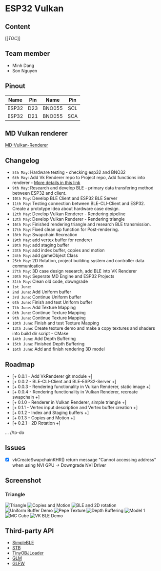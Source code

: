 # ESP32 Vulkan

## Content

[[_TOC_]]

## Team member

- Minh Dang
- Son Nguyen

## Pinout

|Name|Pin|Name|Pin|
|:---:|:---:|:---:|:---:|
|ESP32|D23|BNO055|SCL|
|ESP32|D21|BNO055|SCA|

## MD Vulkan renderer

[MD-Vulkan-Renderer](https://github.com/minhdangphuoc/MD-Vulkan-Renderer)

## Changelog

- `5th May`: Hardware testing - checking esp32 and BNO32
- `6th May`: Add Vk Renderer repo to Project repo, Add functions into renderer - [More details in this link](https://github.com/minhdangphuoc/MD-Vulkan-Renderer/tree/feature/0.0.2)
- `9th May`: Research and develop BLE - primary data transfering method between ESP32 and client.
- `10th May`: Develop BLE Client and ESP32 BLE Server
- `11th May`: Testing connection between BLE-CLI-Client and ESP32. Create a prototype idea about hardware case design.
- `12th May`: Develop Vulkan Renderer - Rendering pipeline
- `13th May`: Develop Vulkan Renderer - Rendering triangle
- `16th May`: Finished rendering triangle and research BLE transmission.
- `17th May`: Fixed clean up function for Post-rendering.
- `18th May`: Swapchain Recreation
- `19th May`: add vertex buffer for renderer
- `20th May`: add staging buffer
- `23th May`: add index buffer, copies and motion
- `24th May`: add gameObject Class
- `25th May`: 2D Rotation, project building system and controller data communication
- `27th May`: 3D case design research, add BLE into VK Renderer
- `30th May`: Seperate MD Engine and ESP32 Projects 
- `31th May`: Clean old code, downgrade 
- `1st June`:  
- `2nd June`: Add Uniform buffer
- `3rd June`: Continue Uniform buffer
- `6th June`: Finish and test Uniform buffer 
- `7th June`: Add Texture Mapping 
- `8th June`: Continue Texture Mapping  
- `9th June`: Continue Texture Mapping 
- `10th June`: Finish and test Texture Mapping 
- `13th June`: Create texture demo and make a copy textures and shaders into build dir script - CMake
- `14th June`: Add Depth Buffering
- `15th June`: Finished Depth Buffering
- `16th June`: Add and finish rendering 3D model

## Roadmap

- [+ 0.0.1 - Add VkRenderer git module +]
- [+ 0.0.2 - BLE-CLI-Client and BLE-ESP32-Server +]
- [+ 0.0.3 - Rendering functionality in Vulkan Renderer, static image +]
- [+ 0.0.4 - Rendering functionality in Vulkan Renderer, recreate swapchain +]
- [+ 0.1.0 - Renderer in Vulkan Renderer, simple triangle +]
- [+ 0.1.1 - Vertex input description and Vertex buffer creation +]
- [+ 0.1.2 - Index and Staging buffers +]
- [+ 0.1.3 - Copies and Motion +]
- [+ 0.2.1 - 2D Rotation +]

... //to-do

## Issues

- [x] vkCreateSwapchainKHR() return message "Cannot accessing address" when using NVI GPU -> Downgrade NVI Driver

## Screenshot

### Triangle

![Triangle](img/Triangle.png)
![Copies and Motion](img/Motion.gif)
![BLE and 2D rotation](img/BLE2DRotation.gif)
![Uniform Buffer Demo](img/UniformBufferDemo.gif)
![Pepe Texture](img/pepeTexture.gif)
![Depth Buffering](img/depthBuffering.gif)
![Model 1](img/model.gif)
![MC Cube](img/mccube.gif)
![VK BLE Demo](img/VKBLEDemo.gif)
## Third-party API

- [SimpleBLE](https://github.com/OpenBluetoothToolbox/SimpleBLE)
- [STB](https://github.com/nothings/stb)
- [TinyOBJLoader](https://github.com/tinyobjloader/tinyobjloader)
- [GLM](https://github.com/g-truc/glm)
- [GLFW](https://github.com/glfw/glfw)

